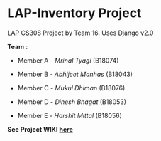 # LAP-Inventory Project

LAP CS308 Project by Team 16.
Uses Django v2.0

**Team** :

- Member A - *Mrinal Tyagi* (B18074)

- Member B - *Abhijeet Manhas* (B18043)

- Member C - *Mukul Dhiman* (B18076)

- Member D - *Dinesh Bhagat* (B18053)

- Member E - *Harshit Mittal* (B18056)



**See Project WIKI [here](https://github.com/abhijeetmanhas/LAP-Inventory-Project/wiki/Documentation)**
